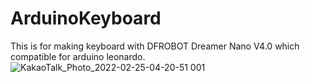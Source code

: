 # ArduinoKeyboard


This is for making keyboard with DFROBOT Dreamer Nano V4.0 which compatible for arduino leonardo.
![KakaoTalk_Photo_2022-02-25-04-20-51 001](https://user-images.githubusercontent.com/68626299/155594346-af640725-4514-4e6d-98d2-cd8ecfdd6f84.jpeg)
